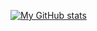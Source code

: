 [![My GitHub stats](https://github-readme-stats.vercel.app/api?username=digibeuk&count_private=true&show_icons=true)](https://github.com/anuraghazra/github-readme-stats)
